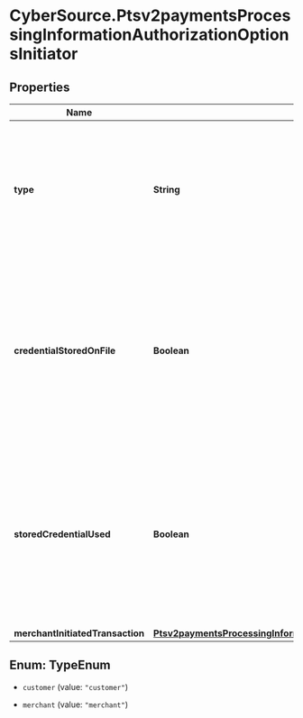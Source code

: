 # CyberSource.Ptsv2paymentsProcessingInformationAuthorizationOptionsInitiator

## Properties
Name | Type | Description | Notes
------------ | ------------- | ------------- | -------------
**type** | **String** | This field indicates whether the transaction is a merchant-initiated transaction or customer-initiated transaction.  | [optional] 
**credentialStoredOnFile** | **Boolean** | Flag that indicates whether merchant is intend to use this transaction to store payment credential for follow-up merchant-initiated transactions or not.  | [optional] 
**storedCredentialUsed** | **Boolean** | Flag that indicates whether merchant is intend to use this transaction to store payment credential for follow-up merchant-initiated transactions or not.  | [optional] 
**merchantInitiatedTransaction** | [**Ptsv2paymentsProcessingInformationAuthorizationOptionsInitiatorMerchantInitiatedTransaction**](Ptsv2paymentsProcessingInformationAuthorizationOptionsInitiatorMerchantInitiatedTransaction.md) |  | [optional] 


<a name="TypeEnum"></a>
## Enum: TypeEnum


* `customer` (value: `"customer"`)

* `merchant` (value: `"merchant"`)




